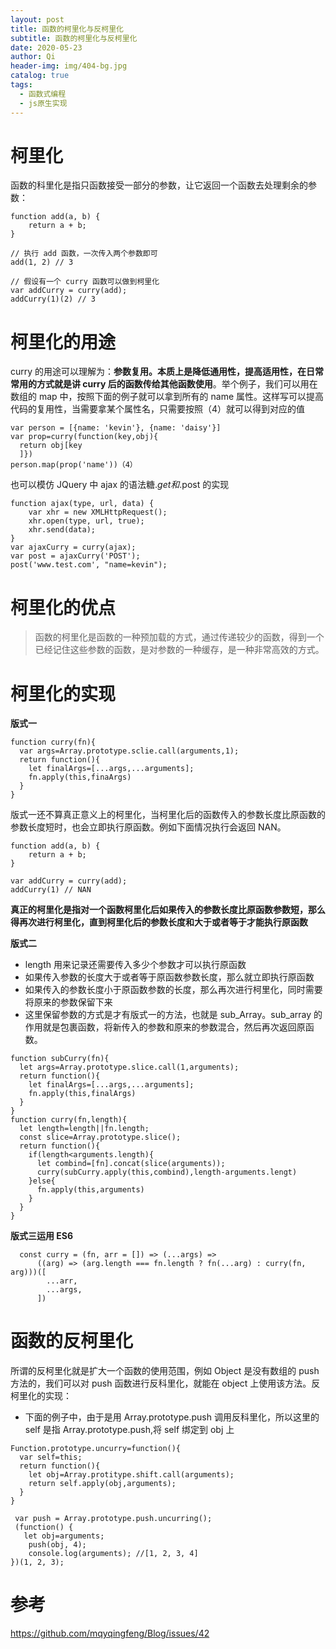 ```yaml
---
layout: post
title: 函数的柯里化与反柯里化
subtitle: 函数的柯里化与反柯里化
date: 2020-05-23
author: Qi
header-img: img/404-bg.jpg
catalog: true
tags:
  - 函数式编程
  - js原生实现
---
```


# 柯里化

函数的科里化是指只函数接受一部分的参数，让它返回一个函数去处理剩余的参数：

```
function add(a, b) {
    return a + b;
}

// 执行 add 函数，一次传入两个参数即可
add(1, 2) // 3

// 假设有一个 curry 函数可以做到柯里化
var addCurry = curry(add);
addCurry(1)(2) // 3
```

# 柯里化的用途

curry 的用途可以理解为：**参数复用。本质上是降低通用性，提高适用性，在日常常用的方式就是讲 curry 后的函数传给其他函数使用**。举个例子，我们可以用在数组的 map 中，按照下面的例子就可以拿到所有的 name 属性。这样写可以提高代码的复用性，当需要拿某个属性名，只需要按照（4）就可以得到对应的值

```
var person = [{name: 'kevin'}, {name: 'daisy'}]
var prop=curry(function(key,obj){
  return obj[key
  ]})
person.map(prop('name'))（4）
```

也可以模仿 JQuery 中 ajax 的语法糖$.get和$.post 的实现

```
function ajax(type, url, data) {
    var xhr = new XMLHttpRequest();
    xhr.open(type, url, true);
    xhr.send(data);
}
var ajaxCurry = curry(ajax);
var post = ajaxCurry('POST');
post('www.test.com', "name=kevin");
```

# 柯里化的优点

> 函数的柯里化是函数的一种预加载的方式，通过传递较少的函数，得到一个已经记住这些参数的函数，是对参数的一种缓存，是一种非常高效的方式。

# 柯里化的实现

**版式一**

```
function curry(fn){
  var args=Array.prototype.sclie.call(arguments,1);
  return function(){
    let finalArgs=[...args,...arguments];
    fn.apply(this,finaArgs)
  }
}
```

版式一还不算真正意义上的柯里化，当柯里化后的函数传入的参数长度比原函数的参数长度短时，也会立即执行原函数。例如下面情况执行会返回 NAN。

```
function add(a, b) {
    return a + b;
}

var addCurry = curry(add);
addCurry(1) // NAN
```

**真正的柯里化是指对一个函数柯里化后如果传入的参数长度比原函数参数短，那么得再次进行柯里化，直到柯里化后的参数长度和大于或者等于才能执行原函数**

**版式二**

- length 用来记录还需要传入多少个参数才可以执行原函数
- 如果传入参数的长度大于或者等于原函数参数长度，那么就立即执行原函数
- 如果传入的参数长度小于原函数参数的长度，那么再次进行柯里化，同时需要将原来的参数保留下来
- 这里保留参数的方式是才有版式一的方法，也就是 sub_Array。sub_array 的作用就是包裹函数，将新传入的参数和原来的参数混合，然后再次返回原函数。

```
function subCurry(fn){
  let args=Array.prototype.slice.call(1,arguments);
  return function(){
    let finalArgs=[...args,...arguments];
    fn.apply(this,finalArgs)
  }
}
function curry(fn,length){
  let length=length||fn.length;
  const slice=Array.prototype.slice();
  return function(){
    if(length<arguments.length){
      let combind=[fn].concat(slice(arguments));
      curry(subCurry.apply(this,combind),length-arguments.lengt)
    }else{
      fn.apply(this,arguments)
    }
  }
}
```

**版式三运用 ES6**

```
  const curry = (fn, arr = []) => (...args) =>
      ((arg) => (arg.length === fn.length ? fn(...arg) : curry(fn, arg)))([
        ...arr,
        ...args,
      ])
```

# 函数的反柯里化

所谓的反柯里化就是扩大一个函数的使用范围，例如 Object 是没有数组的 push 方法的，我们可以对 push 函数进行反科里化，就能在 object 上使用该方法。反柯里化的实现：

- 下面的例子中，由于是用 Array.prototype.push 调用反科里化，所以这里的 self 是指 Array.prototype.push,将 self 绑定到 obj 上

```
Function.prototype.uncurry=function(){
  var self=this;
  return function(){
    let obj=Array.protitype.shift.call(arguments);
    return self.apply(obj,arguments);
  }
}

 var push = Array.prototype.push.uncurring();
 (function() {
   let obj=arguments;
    push(obj, 4);
    console.log(arguments); //[1, 2, 3, 4]
})(1, 2, 3);
```

# 参考

https://github.com/mqyqingfeng/Blog/issues/42
